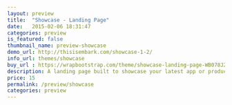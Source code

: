 ```yaml
---
layout: preview
title:  "Showcase - Landing Page"
date:   2015-02-06 18:31:47
categories: preview
is_featured: false
thumbnail_name: preview-showcase
demo_url: http://thisisembark.com/showcase-1-2/
info_url: themes/showcase
buy_url : https://wrapbootstrap.com/theme/showcase-landing-page-WB078J269
description: A landing page built to showcase your latest app or product. Beautiful HTML5 video frames the website with sliding full height panes popularised by the iPhone 5s release site.
price: 15
permalink: /preview/showcase
categories: preview
---
```

